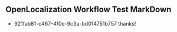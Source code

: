 ## OpenLocalization Workflow Test MarkDown
* 921fab81-c467-4f0e-9c3a-bd014751b757 thanks!

<!--HONumber=Sep16_HO1-->


